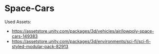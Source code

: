 # Space-Cars


Used Assets: 
- https://assetstore.unity.com/packages/3d/vehicles/air/lowpoly-space-cars-149383
- https://assetstore.unity.com/packages/3d/environments/sci-fi/sci-fi-styled-modular-pack-82913
